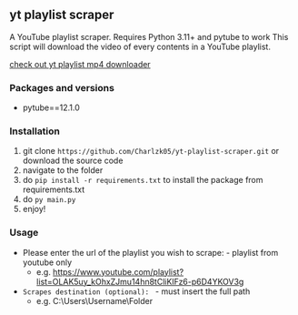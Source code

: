 ## yt playlist scraper
A YouTube playlist scraper. Requires Python 3.11+ and pytube to work
This script will download the video of every contents in a YouTube playlist.

[check out yt playlist mp4 downloader](https://github.com/Charlzk05/yt-playlist-mp4)

### Packages and versions
- pytube==12.1.0

### Installation
1. git clone ``https://github.com/Charlzk05/yt-playlist-scraper.git`` or download the source code
2. navigate to the folder
3. do ``pip install -r requirements.txt`` to install the package from requirements.txt
4. do ``py main.py``
5. enjoy!

### Usage
- Please enter the url of the playlist you wish to scrape: - playlist from youtube only
  - e.g. https://www.youtube.com/playlist?list=OLAK5uy_kOhxZJmu14hn8tCliKIFz6-p6D4YKOV3g
- ``Scrapes destination (optional): `` - must insert the full path
  - e.g. C:\Users\Username\Folder
